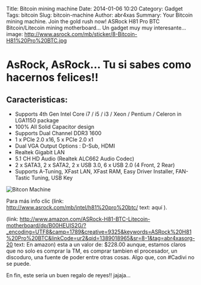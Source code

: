 Title: Bitcoin mining machine
Date: 2014-01-06 10:20
Category: Gadget
Tags: bitcoin
Slug: bitcoin-machine
Author: abr4xas
Summary: Your Bitcoin mining machine. Join the gold rush now! ASRock H81 Pro BTC Bitcoin/Litecoin mining motherboard... Un gadget muy muy interesante...
image: http://www.asrock.com/mb/sticker/8-Bitcoin-H81%20Pro%20BTC.jpg

# AsRock, AsRock... Tu si sabes como hacernos felices!!


## Caracteristicas: 

* Supports 4th Gen Intel Core i7 / i5 / i3 / Xeon / Pentium / Celeron in LGA1150 package
* 100% All Solid Capacitor design
* Supports Dual Channel DDR3 1600
* 1 x PCIe 2.0 x16, 5 x PCIe 2.0 x1
* Dual VGA Output Options : D-Sub, HDMI
* Realtek Gigabit LAN
* 5.1 CH HD Audio (Realtek ALC662 Audio Codec)
* 2 x SATA3, 2 x SATA2, 2 x USB 3.0, 6 x USB 2.0 (4 Front, 2 Rear)
* Supports A-Tuning, XFast LAN, XFast RAM, Easy Driver Installer, FAN-Tastic Tuning, USB Key 

![Bitcon Machine](http://www.asrock.com/mb/sticker/8-Bitcoin-H81%20Pro%20BTC.jpg)

Para más info clic (link: http://www.asrock.com/mb/intel/h81%20pro%20btc/ text: aquí ).

(link: http://www.amazon.com/ASRock-H81-BTC-Litecoin-motherboard/dp/B00HEUIS2G/?_encoding=UTF8&camp=1789&creative=9325&keywords=ASRock%20H81%20Pro%20BTC&linkCode=ur2&qid=1389018965&sr=8-1&tag=abr4xasorg-20 text: En amazon) esta a un valor de: $228.00 aunque, estamos claros que no solo es comprar la TM, es comprar tambien el procesador, un discoduro, una fuente de poder entre otras cosas. Algo que, con #Cadivi no se puede.

En fin, este seria un buen regalo de reyes!! jajaja...